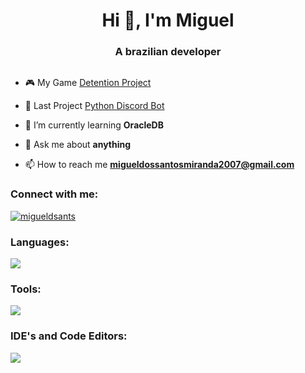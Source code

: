 <h1 align="center">Hi 👋, I'm Miguel</h1>
<h3 align="center">A brazilian developer</h3>

<p align="left"> <a href="https://twitter.com/" target="blank"><img src="https://img.shields.io/twitter/follow/?logo=twitter&style=for-the-badge" alt="" /></a> </p>

- 🎮 My Game [Detention Project](https://github.com/Miguelkkkk/DetentionProject)

- 🔄 Last Project [Python Discord Bot](https://github.com/Miguelkkkk/PythonDiscordBot)
  
- 🌱 I’m currently learning **OracleDB**

- 💬 Ask me about **anything**

- 📫 How to reach me **migueldossantosmiranda2007@gmail.com** 
  
<h3 align="left">Connect with me:</h3>
<a href="https://instagram.com/migueldsants" target="blank"><img align="center" img src="https://skillicons.dev/icons?i=instagram" alt="migueldsants"/></a>
</p>

<h3 align="left">Languages:</h3>
  <a href="https://skillicons.dev">
    <img src="https://skillicons.dev/icons?i=c,cpp,cs,java,python" />
  </a>
  
<h3 align="left">Tools:</h3>
  <a href="https://skillicons.dev">
    <img src="https://skillicons.dev/icons?i=ps,ae,unity" />
  </a>

  <h3 align="left">IDE's and Code Editors:</h3>
  <a href="https://skillicons.dev">
    <img src="https://skillicons.dev/icons?i=visualstudio,vscode,idea,pycharm" />
  </a>
<!--
<a>
  <img align="center" src="https://github-readme-stats.vercel.app/api?username=miguelkkkk&show_icons=true&locale=en&theme=transparent&hide_border=true" alt="miguelkkkk"/>
</a>
-->
<!--
<a href="https://git.io/streak-stats">
  <img src="https://github-readme-streak-stats.herokuapp.com?user=Miguelkkkk&theme=transparent&mode=weekly&hide_border=true" alt="GitHub Streak"/>
</a>
-->

